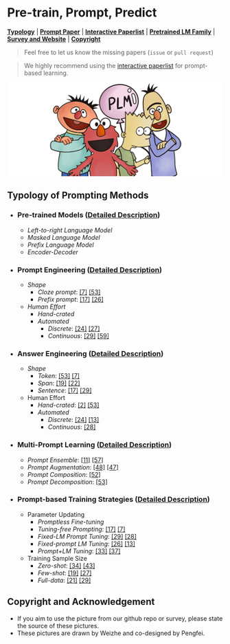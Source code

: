 # Pre-train, Prompt, Predict


[**Typology**](https://github.com/pfliu-nlp/NLPedia-Pretrain/blob/main/README.md#typology-of-prompting-methods) | 
[**Prompt Paper**](https://github.com/pfliu-nlp/NLPedia-Pretrain/tree/main/prompt_paper) |
[**Interactive Paperlist**](http://explainaboard.nlpedia.ai/leaderboard/prompting/) |
[**Pretrained LM Family**](https://github.com/pfliu-nlp/NLPedia-Pretrain/tree/main/pretrain) |
[**Survey and Website**](http://pretrain.nlpedia.ai/) |
[**Copyright**](https://github.com/pfliu-nlp/NLPedia-Pretrain/blob/main/README.md#copyright-and-acknowledgement)

> Feel free to let us know the missing papers (```issue``` or ```pull request```)

> We highly recommend using the [interactive paperlist]((http://explainaboard.nlpedia.ai/leaderboard/prompting/)) for prompt-based learning.
 
  <img src="./fig/bg.png" width="600" class="center">
 
 


 
## Typology of Prompting Methods





* ### Pre-trained Models ([Detailed Description](http://pretrain.nlpedia.ai/data/pdf/plm.pdf))
  * *Left-to-right Language Model*
  * *Masked Language Model* 
  * *Prefix Language Model*
  * *Encoder-Decoder*
* ### Prompt Engineering ([Detailed Description](http://pretrain.nlpedia.ai/data/pdf/template.pdf))
  * *Shape*
    * *Cloze prompt*: [\[7\]]() [\[53\]]()
    * *Prefix prompt*: [\[17\]]() [\[26\]]()
  * *Human Effort*
    * *Hand-crated*
    * *Automated*
        - *Discrete*: [\[24\]]() [\[27\]]()
        - *Continuous*: [\[29\]]() [\[59\]]()
* ### Answer Engineering ([Detailed Description](http://pretrain.nlpedia.ai/data/pdf/answer.pdf))
  * *Shape*
    * *Token*: [\[53\]]() [\[7\]]()
    * *Span*: [\[19\]]() [\[22\]]()
    * *Sentence*: [\[17\]]() [\[29\]]()
  * Human Effort
    * *Hand-crated*: [\[2\]]() [\[53\]]()
    * *Automated*
        - *Discrete*: [\[24\]]() [\[13\]]()
        - *Continuous*: [\[28\]]() 
    
* ### Multi-Prompt Learning ([Detailed Description](http://pretrain.nlpedia.ai/data/pdf/multi-prompt.pdf))
  * *Prompt Ensemble*: [\[11\]]() [\[57\]]()
  * *Prompt Augmentation*: [\[48\]]() [\[47\]]()
  * *Prompt Composition*: [\[52\]]() 
  * *Prompt Decomposition*: [\[53\]]() 
    
* ### Prompt-based Training Strategies ([Detailed Description](http://pretrain.nlpedia.ai/data/pdf/learning.pdf))
  * Parameter Updating
    * *Promptless Fine-tuning*
    * *Tuning-free Prompting*: [\[17\]]() [\[7\]]()
    * *Fixed-LM Prompt Tuning*: [\[29\]]() [\[28\]]()
    * *Fixed-prompt LM Tuning*: [\[26\]]() [\[13\]]()
    * *Prompt+LM Tuning*: [\[33\]]() [\[37\]]()
  * Training Sample Size
    * *Zero-shot*: [\[34\]]() [\[43\]]()
    * *Few-shot*: [\[19\]]() [\[27\]]()
    * *Full-data*: [\[21\]]() [\[29\]]()



## Copyright and Acknowledgement
* If you aim to use the picture from our github repo or survey, please state the source of these pictures.
* These pictures are drawn by Weizhe and co-designed by Pengfei.
